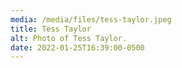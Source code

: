 ```yaml
---
media: /media/files/tess-taylor.jpeg
title: Tess Taylor
alt: Photo of Tess Taylor.
date: 2022-01-25T16:39:00-0500
---
```

